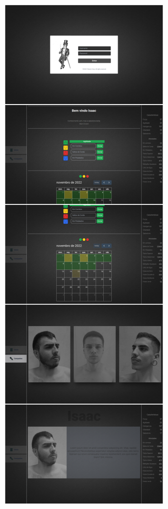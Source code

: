<img src="1-tela-login.png"/>
<img src="2-home.png"/>
<img src="3-calendario.png"/>
<img src="4-campeoes.png"/>
<img src="5-campeao-selecionado.png"/>
